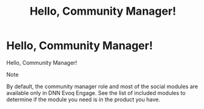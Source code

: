 ﻿---
uid: community-managers-overview
topic: community-managers-overview
locale: en
title: Hello, Community Manager!
dnneditions: 
dnnversion: 09.02.00
related-topics: included-modules
---

# Hello, Community Manager!

Hello, Community Manager!

> [!Note]
> By default, the community manager role and most of the social modules are available only in DNN Evoq Engage. See the list of included modules to determine if the module you need is in the product you have.
